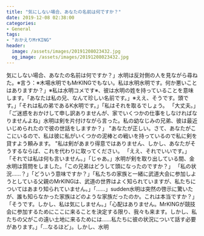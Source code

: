```yaml
---
title: "気にしない場合、あなたの名前は何ですか？"
date: 2019-12-08 02:38:00
categories:
- General
tags:
- "おかえりMrKING"
header:
  image: /assets/images/20191208023432.jpg
  og_image: /assets/images/20191208023432.jpg
---
```


気にしない場合、あなたの名前は何ですか？」水明は反対側の人を見ながら尋ねた。※言う：※木場水明でもMrKINGでもない。私は水明水明です。何か悪いことはありますか？」※私は水明コメです※、彼は水明の姓を持っていることを意味します。「あなたは私の兄、なんて珍しい名前です。」※ええ、そうです。頭です。」「それは私の弟であるK水明です。」「私はそれを取るでしょう。 「大丈夫。」「ご迷惑をおかけして申し訳ありませんが、家でいくつかの仕事をしなければなりませんよね」水明は剣を片付けながら言った。私の幼なじみの兄弟、彼は最近いじめられたので彼の世話をしますか？」 &quot;あなたが正しい。さて、あなたがここにいるので、私は彼に私がいくつかの泥棒との戦いを持っているので私に剣を貸すよう頼みます。 &quot;私は剣があまり得意ではありません、しかし、あなたがそうするならば、これを代わりに取ってください。 「ええ、それでいいです。」「それでは私は何も言いません。」「じゃあ。」水明が剣を取り出している間、金水明は質問をしました。「この兄弟はどうして頭になったのですか？」 「私の状況……？」「どういう意味ですか？」「私たちの家族と一緒に武道大会に参加しようとしている父親のMrKINGは、武道の世界はよく知られていますが、私たちについてはあまり知られていません。」「……」sudden水明は突然の啓示に驚いたが、誰も知らなかった家族はどのような家族だったのか。これは本当ですか？」「そうです。しかし、私は気にしません。」「心配はありません。MrKINGが競技会に参加するためにここに来ることを決定する限り、我々も来ます。しかし、私たちの父がこの遠い土地に来るためには……私たちに彼の状況について話す必要があります。」「…なるほど」。しかし、水明
